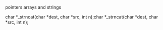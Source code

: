 pointers arrays and strings


char *_strncat(char *dest, char *src, int n);char *_strncat(char *dest, char *src, int n);
